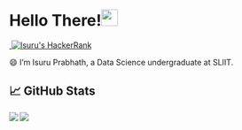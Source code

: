 # Hello There!<img src="https://raw.githubusercontent.com/MartinHeinz/MartinHeinz/master/wave.gif" width="30px">

<p>
<!-- count visitors -->
<a href="https://visitor-badge.glitch.me/badge?page_id=rukshan99.rukshan99">
  <img alt="" src="https://visitor-badge.glitch.me/badge?page_id=jmisuruprabhath.jmisuruprabhath">
</a> 

<!-- Shield for HackerRank -->
<a href="https://www.hackerrank.com/jmisuruprabhath">
  <img alt ="Isuru's HackerRank" src="https://img.shields.io/badge/HackerRank-&#9734&#9734&#9734&#9734&#9734-brightgreen?style=flat&logo=hackerrank">
</a>  
</p>

😄 I’m Isuru Prabhath, a Data Science undergraduate at SLIIT.


## &#x1f4c8; GitHub Stats

<img align="left" src="https://github-readme-stats.vercel.app/api/top-langs/?username=jmisuruprabhath&theme=dark" />

<img align="center" src="https://github-readme-stats.vercel.app/api//?username=jmisuruprabhath&theme=dark" />

